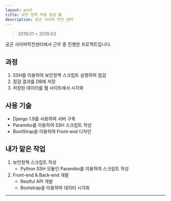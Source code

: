 ```yaml
---
layout: post
title: 보안 정책 자동 점검 툴
description: 공군 사이버 작전 센터
---
```

> 2019.01 ~ 2019.03

공군 사이버작전센터에서 근무 중 진행한 프로젝트입니다.

## 과정
1. SSH를 이용하여 보안정책 스크립트 실행하여 점검
2. 점검 결과를 DB에 저장
3. 저장된 데이터를 웹 사이트에서 시각화

## 사용 기술
- Django 1.9를 사용하여 서버 구축
- Paramiko를 이용하여 SSH 스크립트 작성
- BootStrap을 이용하여 Front-end 디자인

## 내가 맡은 작업
1. 보안정책 스크립트 작성
    - Python SSH 모듈인 Paramiko를 이용하여 스크립트 작성
2. Front-end & Back-end 개발
    - Restful API 개발
    - Bootstrap을 이용하여 데이터 시각화

---
